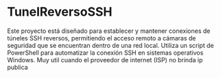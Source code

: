 # TunelReversoSSH
Este proyecto está diseñado para establecer y mantener conexiones de túneles SSH reversos, permitiendo el acceso remoto a cámaras de seguridad que se encuentran dentro de una red local. Utiliza un script de PowerShell para automatizar la conexión SSH en sistemas operativos Windows. Muy util cuando el proveedor de internet (ISP) no brinda ip publica
